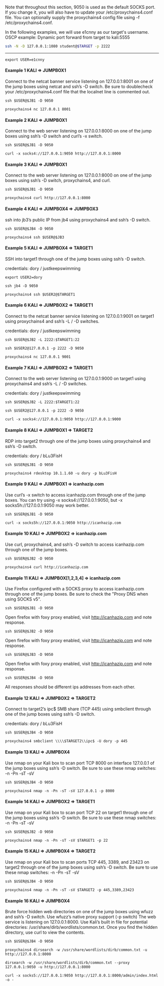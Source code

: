 
Note that throughout this section, 9050 is used as the default SOCKS port. If you change it, you will also have to update your /etc/proxychains4.conf file. You can optionally supply the proxychains4 config file using -f /etc/proxychains4.conf.

In the following examples, we will use e1cnny as our target's username.
OSCP example:  Dynamic port forward from target to kali:5555
```bash - kali
ssh -N -D 127.0.0.1:1080 student@$TARGET -p 2222 
```
---

```
export USER=e1cnny
```

#### Example 1 KALI => JUMPBOX1

Connect to the netcat banner service listening on 127.0.0.1:8001 on one of the jump boxes using netcat and ssh’s -D switch. Be sure to doublecheck your /etc/proxychains4.conf file that the localnet line is commented out.

```
ssh $USER@$JB1 -D 9050
```

```
proxychains4 nc 127.0.0.1 8001
```

#### Example 2 KALI => JUMPBOX1

Connect to the web server listening on 127.0.0.1:8000 on one of the jump boxes using ssh’s -D switch and curl’s -x switch.

```
ssh $USER@$JB1 -D 9050
```

```
curl -x socks4://127.0.0.1:9050 http://127.0.0.1:8000
```

#### Example 3 KALI => JUMPBOX1

Connect to the web server listening on 127.0.0.1:8000 on one of the jump boxes using ssh’s -D switch, proxychains4, and curl.

```
ssh $USER@$JB1 -D 9050
```

```
proxychains4 curl http://127.0.0.1:8000
```

#### Example 4 KALI => JUMPBOX4 => JUMPBOX3

ssh into jb3’s public IP from jb4 using proxychains4 and ssh’s -D switch.

```
ssh $USER@$JB4 -D 9050
```

```
proxychains4 ssh $USER@$JB3
```

#### Example 5 KALI => JUMPBOX4 => TARGET1

SSH into target1 through one of the jump boxes using ssh’s -D switch.

credentials: dory / justkeepswimming

```
export USER2=dory
```

```
ssh jb4 -D 9050
```

```
proxychains4 ssh $USER2@$TARGET1
```

#### Example 6 KALI => JUMPBOX2 => TARGET1

Connect to the netcat banner service listening on 127.0.0.1:9001 on target1 using proxychains4 and ssh’s -L / -D switches.

credentials: dory / justkeepswimming

```
ssh $USER@$JB2 -L 2222:$TARGET1:22
```

```
ssh $USER2@127.0.0.1 -p 2222 -D 9050
```

```
proxychains4 nc 127.0.0.1 9001
```

#### Example 7 KALI => JUMPBOX2 => TARGET1

Connect to the web server listening on 127.0.0.1:9000 on target1 using proxychains4 and ssh’s -L / -D switches.

credentials: dory / justkeepswimming

```
ssh $USER@$JB2 -L 2222:$TARGET1:22
```

```
ssh $USER2@127.0.0.1 -p 2222 -D 9050
```

```
curl -x socks4://127.0.0.1:9050 http://127.0.0.1:9000
```

#### Example 8 KALI => JUMPBOX1 => TARGET2

RDP into target2 through one of the jump boxes using proxychains4 and ssh’s -D switch.

credentials: dory / bLu3FisH

```
ssh $USER@$JB1 -D 9050
```

```
proxychains4 rdesktop 10.1.1.60 -u dory -p bLu3FisH
```

#### Example 9 KALI => JUMPBOX1 => icanhazip.com

Use curl’s -x switch to access icanhazip.com through one of the jump boxes. You can try using -x socks4://127.0.0.1:9050, but -x socks5h://127.0.0.1:9050 may work better.

```
ssh $USER@$JB1 -D 9050
```

```
curl -x socks5h://127.0.0.1:9050 http://icanhazip.com
```

#### Example 10 KALI => JUMPBOX2 => icanhazip.com

Use curl, proxychains4, and ssh’s -D switch to access icanhazip.com through one of the jump boxes.

```
ssh $USER@$JB2 -D 9050
```

```
proxychains4 curl http://icanhazip.com
```

#### Example 11 KALI => JUMPBOX[1,2,3,4] => icanhazip.com


Use Firefox configured with a SOCKS proxy to access icanhazip.com through one of the jump boxes. Be sure to check the "Proxy DNS when using SOCKS v5".

```
ssh $USER@$JB1 -D 9050
```

Open firefox with foxy proxy enabled, visit http://icanhazip.com and note response.

```
ssh $USER@$JB2 -D 9050
```

Open firefox with foxy proxy enabled, visit http://icanhazip.com and note response.

```
ssh $USER@$JB3 -D 9050
```

Open firefox with foxy proxy enabled, visit http://icanhazip.com and note response.

```
ssh $USER@$JB4 -D 9050
```

All responses should be different ips addresses from each other.

#### Example 12 KALI => JUMPBOX2 => TARGET2

Connect to target2’s ipc$ SMB share (TCP 445) using smbclient through one of the jump boxes using ssh’s -D switch. 

credentials: dory / bLu3FisH

```
ssh $USER@$JB4 -D 9050
```

```
proxychains4 smbclient \\\\$TARGET2\\ipc$ -U dory -p 445
```

#### Example 13 KALI => JUMPBOX4

Use nmap on your Kali box to scan port TCP 8000 on interface 127.0.0.1 of the jump boxes using ssh’s -D switch. Be sure to use these nmap switches: -n -Pn -sT -sV

```
ssh $USER@$JB4 -D 9050
```

```
proxychains4 nmap -n -Pn -sT -sV 127.0.0.1 -p 8000
```


#### Example 14 KALI => JUMPBOX2 => TARGET1 

Use nmap on your Kali box to scan port TCP 22 on target1 through one of the jump boxes using ssh’s -D switch. Be sure to use these nmap switches: -n -Pn -sT -sV

```
ssh $USER@$JB2 -D 9050
```

```
proxychains4 nmap -n -Pn -sT -sV $TARGET1 -p 22
```

#### Example 15 KALI => JUMPBOX4 => TARGET2

Use nmap on your Kali box to scan ports TCP 445, 3389, and 23423 on target2 through one of the jump boxes using ssh’s -D switch. Be sure to use these nmap switches: -n -Pn -sT -sV

```
ssh $USER@$JB4 -D 9050
```

```
proxychains4 nmap -n -Pn -sT -sV $TARGET2 -p 445,3389,23423
```

#### Example 16 KALI => JUMPBOX4

Brute force hidden web directories on one of the jump boxes using wfuzz and ssh’s -D switch. Use wfuzz’s native proxy support (-p switch) The web service is listening on 127.0.0.1:8000. Use Kali’s built in file for potential directories: /usr/share/dirb/wordlists/common.txt. Once you find the hidden directory, use curl to view the contents.

```
ssh $USER@$JB4 -D 9050
```

```
proxychains4 dirsearch -w /usr/share/wordlists/dirb/common.txt -u http://127.0.0.1:8000
```

```
dirsearch -w /usr/share/wordlists/dirb/common.txt --proxy 127.0.0.1:9050 -u http://127.0.0.1:8000 
```


```
curl -x socks5://127.0.0.1:9050 http://127.0.0.1:8000/admin/index.html -o -
```

